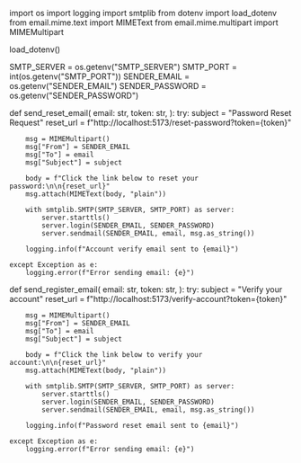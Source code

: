 import os
import logging
import smtplib
from dotenv import load_dotenv
from email.mime.text import MIMEText
from email.mime.multipart import MIMEMultipart

load_dotenv()

SMTP_SERVER = os.getenv("SMTP_SERVER")
SMTP_PORT = int(os.getenv("SMTP_PORT"))
SENDER_EMAIL = os.getenv("SENDER_EMAIL")
SENDER_PASSWORD = os.getenv("SENDER_PASSWORD")


def send_reset_email(
    email: str,
    token: str,
):
    try:
        subject = "Password Reset Request"
        reset_url = f"http://localhost:5173/reset-password?token={token}"

        msg = MIMEMultipart()
        msg["From"] = SENDER_EMAIL
        msg["To"] = email
        msg["Subject"] = subject

        body = f"Click the link below to reset your password:\n\n{reset_url}"
        msg.attach(MIMEText(body, "plain"))

        with smtplib.SMTP(SMTP_SERVER, SMTP_PORT) as server:
            server.starttls()
            server.login(SENDER_EMAIL, SENDER_PASSWORD)
            server.sendmail(SENDER_EMAIL, email, msg.as_string())

        logging.info(f"Account verify email sent to {email}")

    except Exception as e:
        logging.error(f"Error sending email: {e}")


def send_register_email(
    email: str,
    token: str,
):
    try:
        subject = "Verify your account"
        reset_url = f"http://localhost:5173/verify-account?token={token}"

        msg = MIMEMultipart()
        msg["From"] = SENDER_EMAIL
        msg["To"] = email
        msg["Subject"] = subject

        body = f"Click the link below to verify your account:\n\n{reset_url}"
        msg.attach(MIMEText(body, "plain"))

        with smtplib.SMTP(SMTP_SERVER, SMTP_PORT) as server:
            server.starttls()
            server.login(SENDER_EMAIL, SENDER_PASSWORD)
            server.sendmail(SENDER_EMAIL, email, msg.as_string())

        logging.info(f"Password reset email sent to {email}")

    except Exception as e:
        logging.error(f"Error sending email: {e}")
